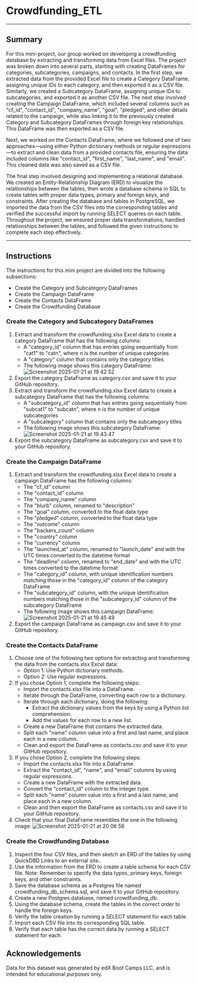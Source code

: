 # Crowdfunding_ETL
-----------------------
## Summary
For this mini-project, our group worked on developing a crowdfunding database by extracting and transforming data from Excel files. The project was broken down into several parts, starting with creating DataFrames for categories, subcategories, campaigns, and contacts. In the first step, we extracted data from the provided Excel file to create a Category DataFrame, assigning unique IDs to each category, and then exported it as a CSV file. Similarly, we created a Subcategory DataFrame, assigning unique IDs to subcategories, and exported it as another CSV file. The next step involved creating the Campaign DataFrame, which included several columns such as "cf_id", "contact_id", "company_name", "goal", "pledged", and other details related to the campaign, while also linking it to the previously created Category and Subcategory DataFrames through foreign key relationships. This DataFrame was then exported as a CSV file.

Next, we worked on the Contacts DataFrame, where we followed one of two approaches—using either Python dictionary methods or regular expressions—to extract and clean data from a provided contacts file, ensuring the data included columns like "contact_id", "first_name", "last_name", and "email". This cleaned data was also saved as a CSV file.

The final step involved designing and implementing a relational database. We created an Entity-Relationship Diagram (ERD) to visualize the relationships between the tables, then wrote a database schema in SQL to create tables with proper data types, primary and foreign keys, and constraints. After creating the database and tables in PostgreSQL, we imported the data from the CSV files into the corresponding tables and verified the successful import by running SELECT queries on each table.
Throughout the project, we ensured proper data transformations, handled relationships between the tables, and followed the given instructions to complete each step effectively.

------------------------------------------------------
## Instructions

The instructions for this mini project are divided into the following subsections:
* Create the Category and Subcategory DataFrames
* Create the Campaign DataFrame
* Create the Contacts DataFrame
* Create the Crowdfunding Database

### Create the Category and Subcategory DataFrames

1. Extract and transform the crowdfunding.xlsx Excel data to create a category DataFrame that has the following columns:
    * A "category_id" column that has entries going sequentially from "cat1" to "catn", where n is the number of unique categories
    * A "category" column that contains only the category titles
    * The following image shows this category DataFrame:
    ![Screenshot 2025-01-21 at 19 42 52](https://github.com/user-attachments/assets/77c7cd07-8e76-4e64-9f3d-889a50e73bed)
2. Export the category DataFrame as category.csv and save it to your GitHub repository.
3. Extract and transform the crowdfunding.xlsx Excel data to create a subcategory DataFrame that has the following columns:
    * A "subcategory_id" column that has entries going sequentially from "subcat1" to "subcatn", where n is the number of unique subcategories
    * A "subcategory" column that contains only the subcategory titles
    * The following image shows this subcategory DataFrame:
    ![Screenshot 2025-01-21 at 19 43 47](https://github.com/user-attachments/assets/3646f9f8-258b-499a-b082-6e9babfbb899)
4. Export the subcategory DataFrame as subcategory.csv and save it to your GitHub repository.

### Create the Campaign DataFrame

1. Extract and transform the crowdfunding.xlsx Excel data to create a campaign DataFrame has the following columns:
    * The "cf_id" column
    * The "contact_id" column
    * The "company_name" column
    * The "blurb" column, renamed to "description"
    * The "goal" column, converted to the float data type
    * The "pledged" column, converted to the float data type
    * The "outcome" column
    * The "backers_count" column
    * The "country" column
    * The "currency" column
    * The "launched_at" column, renamed to "launch_date" and with the UTC times converted to the datetime format
    * The "deadline" column, renamed to "end_date" and with the UTC times converted to the datetime format
    * The "category_id" column, with unique identification numbers matching those in the "category_id" column of the category DataFrame
    * The "subcategory_id" column, with the unique identification numbers matching those in the "subcategory_id" column of the subcategory DataFrame
    * The following image shows this campaign DataFrame:
    ![Screenshot 2025-01-21 at 19 45 49](https://github.com/user-attachments/assets/e84a7315-7233-41db-9222-d1534872eb2e)
2. Export the campaign DataFrame as campaign.csv and save it to your GitHub repository.

### Create the Contacts DataFrame

1. Choose one of the following two options for extracting and transforming the data from the contacts.xlsx Excel data:
    * Option 1: Use Python dictionary methods.
    * Option 2: Use regular expressions.
2. If you chose Option 1, complete the following steps:
    * Import the contacts.xlsx file into a DataFrame.
    * Iterate through the DataFrame, converting each row to a dictionary.
    * Iterate through each dictionary, doing the following:
        * Extract the dictionary values from the keys by using a Python list comprehension.
        * Add the values for each row to a new list.
    * Create a new DataFrame that contains the extracted data.
    * Split each "name" column value into a first and last name, and place each in a new column.
    * Clean and export the DataFrame as contacts.csv and save it to your GitHub repository.
3. If you chose Option 2, complete the following steps:
    * Import the contacts.xlsx file into a DataFrame.
    * Extract the "contact_id", "name", and "email" columns by using regular expressions.
    * Create a new DataFrame with the extracted data.
    * Convert the "contact_id" column to the integer type.
    * Split each "name" column value into a first and a last name, and place each in a new column.
    * Clean and then export the DataFrame as contacts.csv and save it to your GitHub repository.
4. Check that your final DataFrame resembles the one in the following image:
    ![Screenshot 2025-01-21 at 20 06 56](https://github.com/user-attachments/assets/18fce8bc-b40a-441d-be0d-da6eeafb0201)

### Create the Crowdfunding Database

1. Inspect the four CSV files, and then sketch an ERD of the tables by using QuickDBD Links to an external site..
2. Use the information from the ERD to create a table schema for each CSV file.
   Note: Remember to specify the data types, primary keys, foreign keys, and other constraints.
3. Save the database schema as a Postgres file named crowdfunding_db_schema.sql, and save it to your GitHub repository.
4. Create a new Postgres database, named crowdfunding_db.
5. Using the database schema, create the tables in the correct order to handle the foreign keys.
6. Verify the table creation by running a SELECT statement for each table.
7. Import each CSV file into its corresponding SQL table.
8. Verify that each table has the correct data by running a SELECT statement for each.

## Acknowledgements

Data for this dataset was generated by edX Boot Camps LLC, and is intended for educational purposes only.
